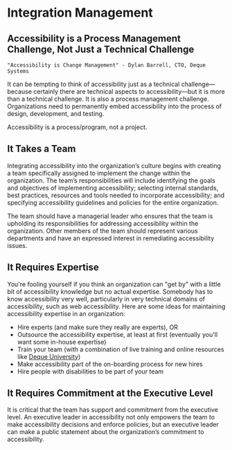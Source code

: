 # Integration Management

## Accessibility is a Process Management Challenge, Not Just a Technical Challenge
  
    "Accessibility is Change Management" - Dylan Barrell, CTO, Deque Systems

It can be tempting to think of accessibility just as a technical challenge—because certainly there are technical aspects to accessibility—but it is more than a technical challenge. It is also a process management challenge. Organizations need to permanently embed accessibility into the process of design, development, and testing.

Accessibility is a process/program, not a project.

## It Takes a Team

Integrating accessibility into the organization’s culture begins with creating a team specifically assigned to implement the change within the organization. The team’s responsibilities will include identifying the goals and objectives of implementing accessibility; selecting internal standards, best practices, resources and tools needed to incorporate accessibility; and specifying accessibility guidelines and policies for the entire organization.

The team should have a managerial leader who ensures that the team is upholding its responsibilities for addressing accessibility within the organization. Other members of the team should represent various departments and have an expressed interest in remediating accessibility issues.

## It Requires Expertise

You're fooling yourself if you think an organization can "get by" with a little bit of accessibility knowledge but no actual expertise. Somebody has to know accessibility very well, particularly in very technical domains of accessibility, such as web accessibility. Here are some ideas for maintaining accessibility expertise in an organization:

- Hire experts (and make sure they really are experts), OR
- Outsource the accessibility expertise, at least at first (eventually you'll want some in-house expertise)
- Train your team (with a combination of live training and online resources like [Deque University](https://dequeuniversity.com/))
- Make accessibility part of the on-boarding process for new hires
- Hire people with disabilities to be part of your team

## It Requires Commitment at the Executive Level

It is critical that the team has support and commitment from the executive level. An executive leader in accessibility not only empowers the team to make accessibility decisions and enforce policies, but an executive leader can make a public statement about the organization’s commitment to accessibility.
